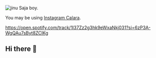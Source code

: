 ![jinu Saja boy.](https://media1.tenor.com/m/EdPqrCqJkAwAAAAC/running-ginu.gif "Jinu Saja Boy.")

You may be using [Instagram Calara](https://www.instagram.com/calara_556?igsh=Mmo1djlwczk5NGho).

https://open.spotify.com/track/1I37Zz2g3hk9eWxaNkj031?si=6zP3A-WgQAu7sByt8ZCIKg
## Hi there 👋

<!--
**Calara556/calara556** is a ✨ _special_ ✨ repository because its `README.md` (this file) appears on your GitHub profile.

Here are some ideas to get you started:

- 🔭 I’m currently working on ...
- 🌱 I’m currently learning ...
- 👯 I’m looking to collaborate on ...
- 🤔 I’m looking for help with ...
- 💬 Ask me about ...
- 📫 How to reach me: ...
- 😄 Pronouns: ...
- ⚡ Fun fact: ...
-->
